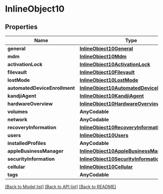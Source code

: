 # InlineObject10

## Properties
Name | Type | Description | Notes
------------ | ------------- | ------------- | -------------
**general** | [**InlineObject10General**](InlineObject10General.md) |  | [optional] 
**mdm** | [**InlineObject10Mdm**](InlineObject10Mdm.md) |  | [optional] 
**activationLock** | [**InlineObject10ActivationLock**](InlineObject10ActivationLock.md) |  | [optional] 
**filevault** | [**InlineObject10Filevault**](InlineObject10Filevault.md) |  | [optional] 
**lostMode** | [**InlineObject10LostMode**](InlineObject10LostMode.md) |  | [optional] 
**automatedDeviceEnrollment** | [**InlineObject10AutomatedDeviceEnrollment**](InlineObject10AutomatedDeviceEnrollment.md) |  | [optional] 
**kandjiAgent** | [**InlineObject10KandjiAgent**](InlineObject10KandjiAgent.md) |  | [optional] 
**hardwareOverview** | [**InlineObject10HardwareOverview**](InlineObject10HardwareOverview.md) |  | [optional] 
**volumes** | **AnyCodable** |  | [optional] 
**network** | **AnyCodable** |  | [optional] 
**recoveryInformation** | [**InlineObject10RecoveryInformation**](InlineObject10RecoveryInformation.md) |  | [optional] 
**users** | [**InlineObject10Users**](InlineObject10Users.md) |  | [optional] 
**installedProfiles** | **AnyCodable** |  | [optional] 
**appleBusinessManager** | [**InlineObject10AppleBusinessManager**](InlineObject10AppleBusinessManager.md) |  | [optional] 
**securityInformation** | [**InlineObject10SecurityInformation**](InlineObject10SecurityInformation.md) |  | [optional] 
**cellular** | [**InlineObject10Cellular**](InlineObject10Cellular.md) |  | [optional] 
**tags** | **AnyCodable** |  | [optional] 

[[Back to Model list]](../README.md#documentation-for-models) [[Back to API list]](../README.md#documentation-for-api-endpoints) [[Back to README]](../README.md)


